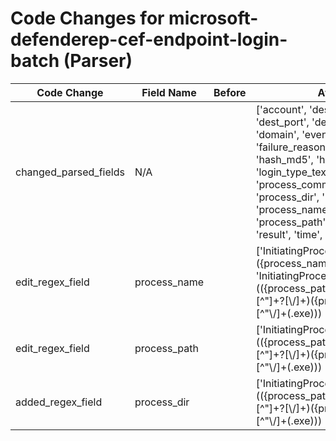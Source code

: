 # Code Changes for microsoft-defenderep-cef-endpoint-login-batch (Parser)

| Code Change | Field Name | Before | After |
|-------------|------------|--------|-------|
| changed_parsed_fields | N/A |  | ['account', 'dest_ip', 'dest_port', 'device_id', 'domain', 'event_name', 'failure_reason', 'full_name', 'hash_md5', 'host', 'login_id', 'login_type_text', 'process_command_line', 'process_dir', 'process_id', 'process_name', 'process_path', 'protocol', 'result', 'time', 'user'] |
| edit_regex_field | process_name |  | ['InitiatingProcessFileName":"({process_name}[^"]+?)",', 'InitiatingProcessFolderPath":"(({process_path}({process_dir}[^"]+?[\\\/]+)({process_name}[^"\\\/]+(\.exe)))|({=process_dir}[^"]+))",', 'exa_json_path=$..InitiatingProcessFolderPath,exa_regex=^(({process_path}({process_dir}[^"]+?[\\\/]+)({process_name}[^"\\\/]+(\.exe)))|({=process_dir}[^"]+))$', 'exa_json_path=$.InitiatingProcessFolderPath,exa_regex=^(({process_path}({process_dir}[^"]+?[\\\/]+)({process_name}[^"\\\/]+(\.exe)))|({=process_dir}[^"]+))$'] |
| edit_regex_field | process_path |  | ['InitiatingProcessFolderPath":"(({process_path}({process_dir}[^"]+?[\\\/]+)({process_name}[^"\\\/]+(\.exe)))|({=process_dir}[^"]+))",', 'exa_json_path=$..InitiatingProcessFolderPath,exa_regex=^(({process_path}({process_dir}[^"]+?[\\\/]+)({process_name}[^"\\\/]+(\.exe)))|({=process_dir}[^"]+))$', 'exa_json_path=$.InitiatingProcessFolderPath,exa_regex=^(({process_path}({process_dir}[^"]+?[\\\/]+)({process_name}[^"\\\/]+(\.exe)))|({=process_dir}[^"]+))$'] |
| added_regex_field | process_dir |  | ['InitiatingProcessFolderPath":"(({process_path}({process_dir}[^"]+?[\\\/]+)({process_name}[^"\\\/]+(\.exe)))|({=process_dir}[^"]+))",', 'exa_json_path=$..InitiatingProcessFolderPath,exa_regex=^(({process_path}({process_dir}[^"]+?[\\\/]+)({process_name}[^"\\\/]+(\.exe)))|({=process_dir}[^"]+))$', 'exa_json_path=$.InitiatingProcessFolderPath,exa_regex=^(({process_path}({process_dir}[^"]+?[\\\/]+)({process_name}[^"\\\/]+(\.exe)))|({=process_dir}[^"]+))$'] |